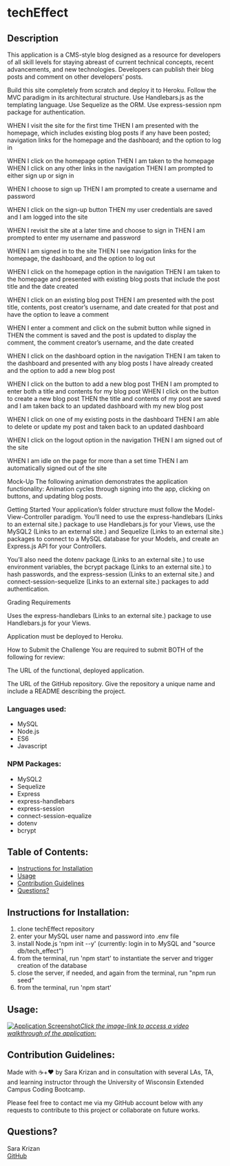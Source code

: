 # techEffect

## Description
This application is a CMS-style blog designed as a resource for developers of all skill levels for staying abreast of current technical concepts, recent advancements, and new technologies. Developers can publish their blog posts and comment on other developers’ posts. 

Build this site completely from scratch and deploy it to Heroku. 
Follow the MVC paradigm in its architectural structure.
Use Handlebars.js as the templating language.
Use Sequelize as the ORM.
Use express-session npm package for authentication.

WHEN I visit the site for the first time
THEN I am presented with the homepage, which includes existing blog posts if any have been posted; navigation links for the homepage and the dashboard; and the option to log in

WHEN I click on the homepage option
THEN I am taken to the homepage
WHEN I click on any other links in the navigation
THEN I am prompted to either sign up or sign in

WHEN I choose to sign up
THEN I am prompted to create a username and password

WHEN I click on the sign-up button
THEN my user credentials are saved and I am logged into the site

WHEN I revisit the site at a later time and choose to sign in
THEN I am prompted to enter my username and password

WHEN I am signed in to the site
THEN I see navigation links for the homepage, the dashboard, and the option to log out

WHEN I click on the homepage option in the navigation
THEN I am taken to the homepage and presented with existing blog posts that include the post title and the date created

WHEN I click on an existing blog post
THEN I am presented with the post title, contents, post creator’s username, and date created for that post and have the option to leave a comment

WHEN I enter a comment and click on the submit button while signed in
THEN the comment is saved and the post is updated to display the comment, the comment creator’s username, and the date created

WHEN I click on the dashboard option in the navigation
THEN I am taken to the dashboard and presented with any blog posts I have already created and the option to add a new blog post

WHEN I click on the button to add a new blog post
THEN I am prompted to enter both a title and contents for my blog post
WHEN I click on the button to create a new blog post
THEN the title and contents of my post are saved and I am taken back to an updated dashboard with my new blog post

WHEN I click on one of my existing posts in the dashboard
THEN I am able to delete or update my post and taken back to an updated dashboard

WHEN I click on the logout option in the navigation
THEN I am signed out of the site

WHEN I am idle on the page for more than a set time
THEN I am automatically signed out of the site 

Mock-Up
The following animation demonstrates the application functionality:
Animation cycles through signing into the app, clicking on buttons, and updating blog posts.

Getting Started
Your application’s folder structure must follow the Model-View-Controller paradigm. You’ll need to use the express-handlebars (Links to an external site.) package to use Handlebars.js for your Views, use the MySQL2 (Links to an external site.) and Sequelize (Links to an external site.) packages to connect to a MySQL database for your Models, and create an Express.js API for your Controllers.

You’ll also need the dotenv package (Links to an external site.) to use environment variables, the bcrypt package (Links to an external site.) to hash passwords, and the express-session (Links to an external site.) and connect-session-sequelize (Links to an external site.) packages to add authentication.


Grading Requirements

Uses the express-handlebars (Links to an external site.) package to use Handlebars.js for your Views.

Application must be deployed to Heroku.


How to Submit the Challenge
You are required to submit BOTH of the following for review:

The URL of the functional, deployed application.

The URL of the GitHub repository. Give the repository a unique name and include a README describing the project.


### Languages used:
- MySQL
- Node.js
- ES6
- Javascript

### NPM Packages:
- MySQL2
- Sequelize
- Express
- express-handlebars
- express-session
- connect-session-equalize
- dotenv
- bcrypt


## Table of Contents:
- [Instructions for Installation](#instructions-for-installation)
- [Usage](#usage)
- [Contribution Guidelines](#contribution-guidelines)
- [Questions?](#questions?)


## <a name="instructions-for-installation">Instructions for Installation</a>:
1. clone techEffect repository
1. enter your MySQL user name and password into .env file
1. install Node.js 'npm init --y'
(currently: login in to MySQL and "source db/tech_effect")
1. from the terminal, run 'npm start' to instantiate the server and trigger creation of the database
1. close the server, if needed, and again from the terminal, run "npm run seed"
1. from the terminal, run 'npm start'


## <a name="usage">Usage</a>:
[![Application Screenshot](./assets/Walkthrough-screenshot.jpg)*Click the image-link to access a video walkthrough of the application:*](https://drive.google.com/file/d/1CLjxrXYo8OLtx0Et6v7oRI7EM2dxlzKD/view)

    
## <a name="contribution-guidelines">Contribution Guidelines</a>:
Made with ☕+❤️ by Sara Krizan and in consultation with several LAs, TA, and learning instructor through the University of Wisconsin Extended Campus Coding Bootcamp.

Please feel free to contact me via my GitHub account below with any requests to contribute to this project or collaborate on future works.
    

## <a name="questions?">Questions?</a> 
Sara Krizan    
[GitHub](https://github.com/SMKrizan)
    
